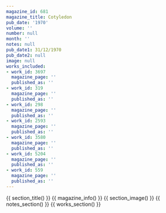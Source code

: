 ```yaml
---
magazine_id: 681
magazine_title: Cotyledon
pub_date: '1970'
volume: ''
number: null
month: ''
notes: null
pub_date1: 31/12/1970
pub_date2: null
image: null
works_included:
- work_id: 3697
  magazine_page: ''
  published_as: ''
- work_id: 319
  magazine_page: ''
  published_as: ''
- work_id: 298
  magazine_page: ''
  published_as: ''
- work_id: 2593
  magazine_page: ''
  published_as: ''
- work_id: 3580
  magazine_page: ''
  published_as: ''
- work_id: 5204
  magazine_page: ''
  published_as: ''
- work_id: 559
  magazine_page: ''
  published_as: ''
---
```


{{ section_title() }}
{{ magazine_info() }}
{{ section_image() }}
{{ notes_section() }}
{{ works_section() }}
